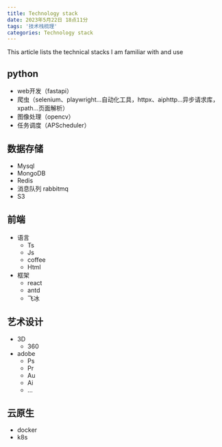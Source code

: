 ```yaml
---
title: Technology stack
date: 2023年5月22日 18点11分
tags: '技术栈梳理'
categories: Technology stack
---
```

This article lists the technical stacks I am familiar with and use

## python

- web开发（fastapi）
- 爬虫（selenium、playwright…自动化工具，httpx、aiphttp…异步请求库，xpath…页面解析）
- 图像处理（opencv）
- 任务调度（APScheduler）

## 数据存储

- Mysql
- MongoDB
- Redis
- 消息队列 rabbitmq
- S3

## 前端

- 语言
  - Ts
  - Js
  - coffee
  - Html
- 框架
  - react
  - antd
  - 飞冰

## 艺术设计

- 3D
  - 360
- adobe
  - Ps
  - Pr
  - Au
  - Ai
  - …

## 云原生

- docker
- k8s
